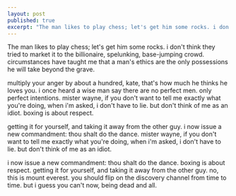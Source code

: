 ```yaml
---
layout: post
published: true
excerpt: "The man likes to play chess; let's get him some rocks. i don't think they tried to market it to the billionaire, spelunking, base-jumping crowd."
---
```


The man likes to play chess; let's get him some rocks. i don't think they tried to market it to the billionaire, spelunking, base-jumping crowd. circumstances have taught me that a man's ethics are the only possessions he will take beyond the grave. 

multiply your anger by about a hundred, kate, that's how much he thinks he loves you. i once heard a wise man say there are no perfect men. only perfect intentions. mister wayne, if you don't want to tell me exactly what you're doing, when i'm asked, i don't have to lie. but don't think of me as an idiot. boxing is about respect. 

getting it for yourself, and taking it away from the other guy. i now issue a new commandment: thou shalt do the dance. mister wayne, if you don't want to tell me exactly what you're doing, when i'm asked, i don't have to lie. but don't think of me as an idiot. 

i now issue a new commandment: thou shalt do the dance. boxing is about respect. getting it for yourself, and taking it away from the other guy. no, this is mount everest. you should flip on the discovery channel from time to time. but i guess you can't now, being dead and all.